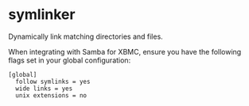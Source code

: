 symlinker
=========

Dynamically link matching directories and files.

When integrating with Samba for XBMC, ensure you have the following flags set in your global configuration:

    [global]
      follow symlinks = yes
      wide links = yes
      unix extensions = no
